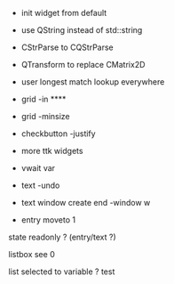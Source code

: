 + init widget from default

+ use QString instead of std::string
+ CStrParse to CQStrParse
+ QTransform to replace CMatrix2D

+ user longest match lookup everywhere

+ grid -in ****

+ grid -minsize

+ checkbutton -justify

+ more ttk widgets

+ vwait var

+ text -undo
+ text window create end -window w

+ entry moveto 1

state readonly ? (entry/text ?)

listbox see 0

list selected to variable ? test
